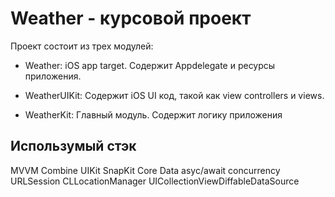 #  Weather - курсовой проект


Проект состоит из трех модулей:
- Weather: iOS app target. Содержит Appdelegate и ресурсы приложения.

- WeatherUIKit: Содержит iOS UI код, такой как view controllers и views.

- WeatherKit: Главный модуль. Содержит логику приложения

## Использумый стэк

MVVM
Combine
UIKit
SnapKit
Core Data
asyc/await concurrency
URLSession
CLLocationManager
UICollectionViewDiffableDataSource



